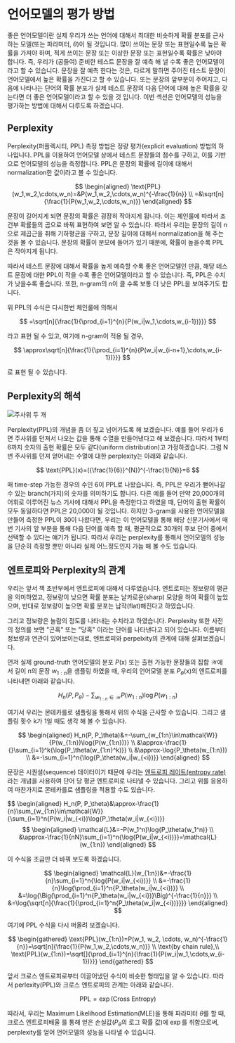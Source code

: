 # 언어모델의 평가 방법

좋은 언어모델이란 실제 우리가 쓰는 언어에 대해서 최대한 비슷하게 확률 분포를 근사하는 모델(또는 파라미터, $\theta$)이 될 것입니다. 많이 쓰이는 문장 또는 표현일수록 높은 확률을 가져야 하며, 적게 쓰이는 문장 또는 이상한 문장 또는 표현일수록 확률은 낮아야 합니다. 즉, 우리가 (공들여) 준비한 테스트 문장을 잘 예측 해 낼 수록 좋은 언어모델이라고 할 수 있습니다. 문장을 잘 예측 한다는 것은, 다르게 말하면 주어진 테스트 문장이 언어모델에서 높은 확률을 가진다고 할 수 있습니다. 또는 문장의 앞부분이 주어지고, 다음에 나타나는 단어의 확률 분포가 실제 테스트 문장의 다음 단어에 대해 높은 확률을 갖는다면 더 좋은 언어모델이라고 할 수 있을 것 입니다. 이번 섹션은 언어모델의 성능을 평가하는 방법에 대해서 다루도록 하겠습니다.

## Perplexity

Perplexity(퍼플렉시티, PPL) 측정 방법은 정량 평가(explicit evaluation) 방법의 하나입니다. PPL을 이용하여 언어모델 상에서 테스트 문장들의 점수를 구하고, 이를 기반으로 언어모델의 성능을 측정합니다. PPL은 문장의 확률에 길이에 대해서 normalization한 값이라고 볼 수 있습니다.

$$
\begin{aligned}
\text{PPL}(w_1,w_2,\cdots,w_n)=&P(w_1,w_2,\cdots,w_n)^{-\frac{1}{n}} \\
=&\sqrt[n]{\frac{1}{P(w_1,w_2,\cdots,w_n)}}
\end{aligned}
$$

문장이 길어지게 되면 문장의 확률은 굉장히 작아지게 됩니다. 이는 체인룰에 따라서 조건부 확률들의 곱으로 바꿔 표현하여 보면 알 수 있습니다. 따라서 우리는 문장의 길이 n으로 제곱근을 취해 기하평균을 구하고, 문장 길이에 대해서 normalization을 해 주는 것을 볼 수 있습니다. 문장의 확률이 분모에 들어가 있기 때문에, 확률이 높을수록 PPL은 작아지게 됩니다.

따라서 테스트 문장에 대해서 확률을 높게 예측할 수록 좋은 언어모델인 만큼, 해당 테스트 문장에 대한 PPL이 작을 수록 좋은 언어모델이라고 할 수 있습니다. 즉, PPL은 수치가 낮을수록 좋습니다. 또한, n-gram의 n이 클 수록 보통 더 낮은 PPL을 보여주기도 합니다.

위 PPL의 수식은 다시한번 체인룰에 의해서

$$
=\sqrt[n]{\frac{1}{\prod_{i=1}^{n}{P(w_i|w_1,\cdots,w_{i-1})}}}
$$

라고 표현 될 수 있고, 여기에 n-gram이 적용 될 경우,

$$
\approx\sqrt[n]{\frac{1}{\prod_{i=1}^{n}{P(w_i|w_{i-n+1},\cdots,w_{i-1})}}}
$$

로 표현 될 수 있습니다.

## Perplexity의 해석

![주사위 두 개](../assets/lm_rolling_dice.png)

<stop>

Perplexity(PPL)의 개념을 좀 더 짚고 넘어가도록 해 보겠습니다. 예를 들어 우리가 6면 주사위를 던져서 나오는 값을 통해 수열을 만들어낸다고 해 보겠습니다. 따라서 1부터 6까지 숫자의 출현 확률은 모두 같다(uniform distribution)고 가정하겠습니다. 그럼 N번 주사위를 던져 얻어내는 수열에 대한 perplexity는 아래와 같습니다.

$$
\text{PPL}(x)=({\frac{1}{6}}^{N})^{-\frac{1}{N}}=6
$$

매 time-step 가능한 경우의 수인 6이 PPL로 나왔습니다. 즉, PPL은 우리가 뻗어나갈 수 있는 branch(가지)의 숫자를 의미하기도 합니다. 다른 예를 들어 만약 20,000개의 어휘로 이루어진 뉴스 기사에 대해서 PPL을 측정한다고 하였을 때, 단어의 출현 확률이 모두 동일하다면 PPL은 20,000이 될 것입니다. 하지만 3-gram을 사용한 언어모델을 만들어 측정한 PPL이 30이 나왔다면, 우리는 이 언어모델을 통해 해당 신문기사에서 매번 기사의 앞 부분을 통해 다음 단어를 예측 할 때, 평균적으로 30개의 후보 단어 중에서 선택할 수 있다는 얘기가 됩니다. 따라서 우리는 perplexity를 통해서 언어모델의 성능을 단순히 측정할 뿐만 아니라 실제 어느정도인지 가늠 해 볼 수도 있습니다.

## 엔트로피와 Perplexity의 관계

우리는 앞서 책 초반부에서 엔트로피에 대해서 다루었습니다. 엔트로피는 정보량의 평균을 의미하였고, 정보량이 낮으면 확률 분포는 날카로운(sharp) 모양을 하여 확률이 높았으며, 반대로 정보량이 높으면 확률 분포는 납작(flat)해진다고 하였습니다.

그리고 정보량은 놀람의 정도를 나타내는 수치라고 하였습니다. Perplexity 또한 사전의 정의를 보면 "곤혹" 또는 "당혹" 이라는 단어를 나타낸다고 되어 있습니다. 이름부터 정보량과 연관이 있어보이는대로, 엔트로피와 perpelxity의 관계에 대해 살펴보겠습니다.

먼저 실제 ground-truth 언어모델의 분포 $P(\text{x})$ 또는 출현 가능한 문장들의 집합 $\mathcal{W}$에서 길이 n의 문장 $w_{1:n}$을 샘플링 하였을 때, 우리의 언어모델 분포 $P_\theta(\text{x})$의 엔트로피를 나타내면 아래와 같습니다.

$$
H_n(P, P_\theta)-\sum_{w_{1:n}\in\mathcal{W}}{P(w_{1:n})\log{P(w_{1:n})}}
$$

여기서 우리는 몬테카를로 샘플링을 통해서 위의 수식을 근사할 수 있습니다. 그리고 샘플링 횟수 k가 1일 때도 생각 해 볼 수 있습니다.

$$
\begin{aligned}
H_n(P, P_\theta)&=-\sum_{w_{1:n}\in\mathcal{W}}{P(w_{1:n})\log{P(w_{1:n})}} \\
&\approx-\frac{1}{}\sum_{i=1}^k{\log{P_\theta(w_{1:n}^k)}} \\
&\approx-\log{P_\theta(w_{1:n})} \\
&=-\sum_{i=1}^n{\log{P_\theta(w_i|w_{<i})}}
\end{aligned}
$$

문장은 시퀀셜(sequence) 데이터이기 때문에 우리는 [엔트로피 레이트(entropy rate)](https://en.wikipedia.org/wiki/Entropy_rate)라는 개념을 사용하여 단어 당 평균 엔트로피로 나타낼 수 있습니다. 그리고 위를 응용하여 마찬가지로 몬테카를로 샘플링을 적용할 수도 있습니다.

$$
\begin{aligned}
H_n(P, P_\theta)&\approx-\frac{1}{n}\sum_{w_{1:n}\in\mathcal{W}}{\sum_{i=1}^n{P(w_i|w_{<i})\log{P_\theta(w_i|w_{<i})}}$$
\begin{aligned}
\mathcal{L}&=-P(w_1^n)\log{P_\theta(w_1^n)} \\
&\approx-\frac{1}{nN}\sum_{i=1}^n{\log{P(w_i|w_{<i})}}=\mathcal{L}(w_{1:n})
\end{aligned}
$$

이 수식을 조금만 더 바꿔 보도록 하겠습니다.

$$
\begin{aligned}
\mathcal{L}(w_{1:n})&=-\frac{1}{n}\sum_{i=1}^n{\log{P(w_i|w_{<i})}} \\
&=-\frac{1}{n}\log{\prod_{i=1}^n{P_\theta(w_i|w_{<i})}} \\
&=\log{\Big(\prod_{i=1}^n{P_\theta(w_i|w_{<i})}\Big)^{-\frac{1}{n}}} \\
&=\log{\sqrt[n]{\frac{1}{\prod_{i=1}^n{P_\theta(w_i|w_{<i})}}}}
\end{aligned}
$$

여기에 PPL 수식을 다시 떠올려 보겠습니다.

$$
\begin{gathered}
\text{PPL}(w_{1:n})=P(w_1, w_2, \cdots, w_n)^{-\frac{1}{n}}=\sqrt[n]{\frac{1}{P(w_1,w_2,\cdots,w_n)}} \\
\text{by chain rule},\\
\text{PPL}(w_{1:n})=\sqrt[]{\prod_{i=1}^{n}{\frac{1}{P(w_i|w_1,\cdots,w_{i-1})}}}
\end{gathered}
$$

앞서 크로스 엔트로피로부터 이끌어냈던 수식이 비슷한 형태임을 알 수 있습니다. 따라서 perlexity(PPL)와 크로스 엔트로피의 관계는 아래와 같습니다.

$$
\text{PPL}=\exp(\text{Cross Entropy})
$$

따라서, 우리는 Maximum Likelihood Estimation(MLE)을 통해 파라미터 $\theta$를 할 때, 크로스 엔트로피배울 를 통해 얻은 손실값($P_\theta$의 로그 확률 값)에 $\exp$를 취함으로써, perplexity를 얻어 언어모델의 성능을 나타낼 수 있습니다.
<!--stackedit_data:
eyJoaXN0b3J5IjpbMjA2MjAxMzUxMl19
-->